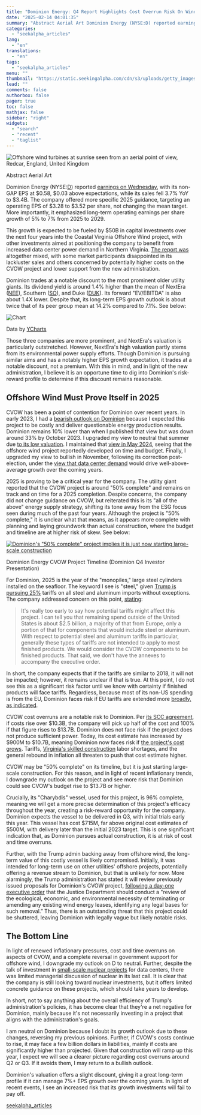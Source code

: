 ```yaml
---
title: "Dominion Energy: Q4 Report Highlights Cost Overrun Risk On Wind Project (Rating Downgrade)"
date: "2025-02-14 04:01:35"
summary: "Abstract Aerial Art Dominion Energy (NYSE:D) reported earnings on Wednesday, with its non-GAP EPS at $0.58, $0.03 above expectations, while its sales fell 3.7% YoY to $3.4B. The company offered more specific 2025 guidance, targeting an operating EPS of $3.28 to $3.52 per share, not changing the mean target. More..."
categories:
  - "seekalpha_articles"
lang:
  - "en"
translations:
  - "en"
tags:
  - "seekalpha_articles"
menu: ""
thumbnail: "https://static.seekingalpha.com/cdn/s3/uploads/getty_images/1321503681/image_1321503681.jpg"
lead: ""
comments: false
authorbox: false
pager: true
toc: false
mathjax: false
sidebar: "right"
widgets:
  - "search"
  - "recent"
  - "taglist"
---
```


![Offshore wind turbines at sunrise seen from an aerial point of view, Redcar, England, United Kingdom](https://static.seekingalpha.com/cdn/s3/uploads/getty_images/1321503681/image_1321503681.jpg?io=getty-c-w750) 



Abstract Aerial Art





Dominion Energy (NYSE:[D](https://seekingalpha.com/symbol/D "Dominion Energy, Inc.")) reported [earnings on Wednesday](https://seekingalpha.com/news/4406755-dominion-energy-reports-mixed-q4-results-narrows-fy25-outlook-reaffirms-long-term-guidance), with its non-GAP EPS at $0.58, $0.03 above expectations, while its sales fell 3.7% YoY to $3.4B. The company offered more specific 2025 guidance, targeting an operating EPS of $3.28 to $3.52 per share, not changing the mean target. More importantly, it emphasized long-term operating earnings per share growth of 5% to 7% from 2025 to 2029.

This growth is expected to be fueled by $50B in capital investments over the next four years into the Coastal Virginia Offshore Wind project, with other investments aimed at positioning the company to benefit from increased data center power demand in Northern Virginia. [The report was](https://seekingalpha.com/news/4407114-dominion-energy-projects-50b-capital-investment-through-2029-with-5-percentminus-7-percent) altogether mixed, with some market participants disappointed in its lackluster sales and others concerned by potentially higher costs on the CVOW project and lower support from the new administration.

Dominion trades at a notable discount to the most prominent older utility giants. Its dividend yield is around 1.4% higher than the mean of NextEra ([NEE](https://seekingalpha.com/symbol/NEE "NextEra Energy, Inc.")), Southern ([SO](https://seekingalpha.com/symbol/SO "The Southern Company")), and Duke ([DUK](https://seekingalpha.com/symbol/DUK "Duke Energy Corporation")). Its forward "EV/EBITDA" is also about 1.4X lower. Despite that, its long-term EPS growth outlook is about twice that of its peer group mean at 14.2% compared to 7.1%. See below:

![Chart](https://static.seekingalpha.com/uploads/2025/2/13/saupload_0a8e9eaa634a324d88370e9556b97097.png)

Data by [YCharts](https://ycharts.com)



Those three companies are more prominent, and NextEra's valuation is particularly outstretched. However, NextEra's high valuation partly stems from its environmental power supply efforts. Though Dominion is pursuing similar aims and has a notably higher EPS growth expectation, it trades at a notable discount, not a premium. With this in mind, and in light of the new administration, I believe it is an opportune time to dig into Dominion's risk-reward profile to determine if this discount remains reasonable.

Offshore Wind Must Prove Itself in 2025
---------------------------------------

CVOW has been a point of contention for Dominion over recent years. In early 2023, I had a [bearish outlook on Dominion](https://seekingalpha.com/article/4570507-dominion-energy-stock-dividend-pressures-expected-amid-high-cost-projects) because I expected this project to be costly and deliver questionable energy production results. Dominion remains 10% lower than when I published that view but was down around 33% by October 2023. I upgraded my view to neutral that summer due [to its low valuation](https://seekingalpha.com/article/4627923-dominion-energy-fairly-valued-after-losing-valuation-premium). I maintained that [view in May 2024](https://seekingalpha.com/article/4690961-dominion-energy-offshore-wind-gamble-may-pay-off-better-than-expected), seeing that the offshore wind project reportedly developed on time and budget. Finally, I upgraded my view to bullish in November, following its correction post-election, under the [view that data center demand](https://seekingalpha.com/article/4738075-dominion-energy-growth-at-reasonable-price-opportunity-data-power-demand-rises) would drive well-above-average growth over the coming years.

2025 is proving to be a critical year for the company. The utility giant reported that the CVOW project is around "50% complete" and remains on track and on time for a 2025 completion. Despite concerns, the company did not change guidance on CVOW, but reiterated this is its "all of the above" energy supply strategy, shifting its tone away from the ESG focus seen during much of the past four years. Although the project is "50% complete," it is unclear what that means, as it appears more complete with planning and laying groundwork than actual construction, where the budget and timeline are at higher risk of skew. See below:

[![Dominion's "50% complete" project implies it is just now starting large-scale construction](https://static.seekingalpha.com/uploads/2025/2/13/49544530-17394608697671556.png)](https://static.seekingalpha.com/uploads/2025/2/13/49544530-17394608697671556_origin.png)



Dominion Energy CVOW Project Timeline (Dominion Q4 Investor Presentation)





For Dominion, 2025 is the year of the "monopiles," large steel cylinders installed on the seafloor. The keyword I see is "steel," given [Trump is pursuing 25%](https://www.bbc.com/news/articles/c360dz384n5o) tariffs on all steel and aluminum imports without exceptions. The company addressed concern on this point, [stating](https://seekingalpha.com/article/4757520-dominion-energy-inc-d-q4-2024-earnings-call-transcript):

> It's really too early to say how potential tariffs might affect this project. I can tell you that remaining spend outside of the United States is about $2.5 billion, a majority of that from Europe, only a portion of that for components that would include steel or aluminum. With respect to potential steel and aluminum tariffs in particular, generally these types of tariffs are not intended to apply to most finished products. We would consider the CVOW components to be finished products. That said, we don't have the annexes to accompany the executive order.

In short, the company expects that if the tariffs are similar to 2018, it will not be impacted; however, it remains unclear if that is true. At this point, I do not see this as a significant risk factor until we know with certainty if finished products will face tariffs. Regardless, because most of its non-US spending is from the EU, Dominion faces risk if EU tariffs are extended more [broadly, as indicated](https://www.bbc.com/news/articles/cn4zgx808g7o). 

CVOW cost overruns are a notable risk to Dominion. Per [its SCC agreement](https://virginiamercury.com/2022/12/15/regulators-approve-offshore-wind-settlement/#:~:text=Most%20significantly%2C%20the%20agreement%20outlines,how%20costs%20should%20be%20recovered.), if costs rise over $10.3B, the company will pick up half of the cost and 100% if that figure rises to $13.7B. Dominion does not face risk if the project does not produce sufficient power. Today, its cost estimate has increased by $900M to $10.7B, meaning Dominion now faces risk if [the project's cost grows](https://www.wavy.com/news/business/dominion-energy-customers-to-help-pay-900m-cost-increase-of-virginia-wind-farm/#:~:text=Posted:%20Feb%204%2C%202025%20/,project%20spared%20from%20Trump's%20pause). Tariffs, [Virginia's skilled construction](https://virginiabusiness.com/construction-firms-expect-mixed-bag-for-2024-survey-says/) labor shortages, and the general rebound in inflation all threaten to push that cost estimate higher.

CVOW may be "50% complete" on its timeline, but it is just starting large-scale construction. For this reason, and in light of recent inflationary trends, I downgrade my outlook on the project and see more risk that Dominion could see CVOW's budget rise to $13.7B or higher.

Crucially, its "Charybdis" vessel, used for this project, is 96% complete, meaning we will get a more precise determination of this project's efficacy throughout the year, creating a risk-reward opportunity for the company. Dominion expects the vessel to be delivered in Q3, with initial trials early this year. This vessel has cost $715M, far above original cost estimates of $500M, with delivery later than the initial 2023 target. This is one significant indication that, as Dominion pursues actual construction, it is at risk of cost and time overruns.

Further, with the Trump admin backing away from offshore wind, the long-term value of this costly vessel is likely compromised. Initially, it was intended for long-term use on other utilities' offshore projects, potentially offering a revenue stream to Dominion, but that is unlikely for now. More alarmingly, the Trump administration has stated it will review previously issued proposals for Dominion's CVOW project, [following a day-one executive order](https://heatmap.news/sparks/trump-offshore-wind-dominion) that the Justice Department should conduct a "review of the ecological, economic, and environmental necessity of terminating or amending any existing wind energy leases, identifying any legal bases for such removal.” Thus, there is an outstanding threat that this project could be shuttered, leaving Dominion with legally vague but likely notable risks.

The Bottom Line
---------------

In light of renewed inflationary pressures, cost and time overruns on aspects of CVOW, and a complete reversal in government support for offshore wind, I downgrade my outlook on D to neutral. Further, despite the talk of investment in [small-scale nuclear projects](https://www.cnbc.com/2024/11/01/dominion-is-discussing-small-nuclear-reactors-with-other-tech-companies.html) for data centers, there was limited managerial discussion of nuclear in its last call. It is clear that the company is still looking toward nuclear investments, but it offers limited concrete guidance on these projects, which should take years to develop.

In short, not to say anything about the overall efficiency of Trump's administration's policies, it has become clear that they're a net negative for Dominion, mainly because it's not necessarily investing in a project that aligns with the administration's goals.

I am neutral on Dominion because I doubt its growth outlook due to these changes, reversing my previous opinions. Further, if CVOW's costs continue to rise, it may face a few billion dollars in liabilities, mainly if costs are significantly higher than projected. Given that construction will ramp up this year, I expect we will see a clearer picture regarding cost overruns around Q2 or Q3. If it avoids them, I may return to a bullish outlook.

Dominion's valuation offers a slight discount, giving it a great long-term profile if it can manage 7%+ EPS growth over the coming years. In light of recent events, I see an increased risk that its growth investments will fail to pay off.

[seekalpha_articles](https://seekingalpha.com/article/4758217-dominion-energy-q4-report-highlights-cost-overrun-risk-on-wind-project-downgrade-hold)
